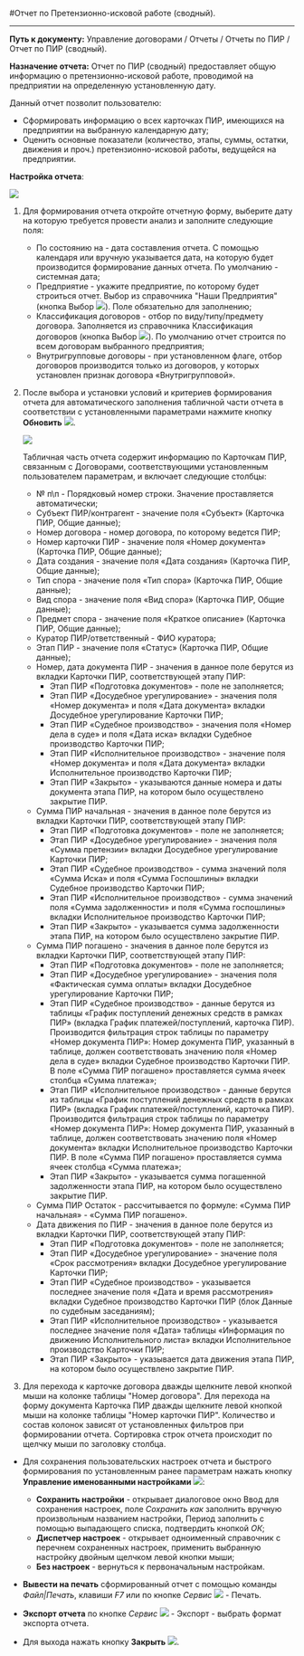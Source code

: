 ﻿#Отчет по Претензионно-исковой работе (сводный).

----------

**Путь к документу:** Управление договорами / Отчеты / Отчеты по ПИР / Отчет по ПИР (сводный).

**Назначение отчета:**  Отчет по ПИР (сводный) предоставляет общую информацию о претензионно-исковой работе, проводимой на предприятии на определенную установленную дату.

Данный отчет позволит пользователю:

* Сформировать информацию о всех карточках ПИР, имеющихся на предприятии на выбранную календарную дату;
* Оценить основные показатели (количество, этапы, суммы, остатки, движения и проч.) претензионно-исковой работы, ведущейся на предприятии.

**Настройка отчета**:

![](topic:.AddFiles.Screenshot_20185.jpg)

1. Для формирования отчета откройте отчетную форму, выберите дату на которую требуется провести анализ и заполните следующие поля:

    * По состоянию на - дата составления отчета. С помощью календаря или вручную указывается дата, на которую будет производится формирование данных отчета. По умолчанию - системная дата;
    * Предприятие - укажите предприятие, по которому будет строиться отчет. Выбор из справочника "Наши Предприятия" (кнопка Выбор ![](topic:Com.AddFiles.Buttons.Btn_select.png)). Поле обязательно для заполнению;
    * Классификация договоров - отбор по виду/типу/предмету договора. Заполняется из справочника Классификация договоров  (кнопка Выбор ![](topic:.AddFiles.Btn_select.png)). По умолчанию отчет строится по всем договорам выбранного предприятия;
    * Внутригрупповые договоры - при установленном флаге, отбор договоров производится только из договоров, у которых установлен признак договора «Внутригрупповой».

2. После выбора и установки  условий и критериев формирования отчета для автоматического заполнения табличной части отчета в соответствии с установленными параметрами нажмите кнопку **Обновить** ![](topic:.AddFiles.Btn_Refresh.png).

    ![](topic:.AddFiles.Screenshot_20186.jpg)

    Табличная часть отчета содержит информацию по Карточкам ПИР, связанным с Договорами, соответствующими установленным пользователем параметрам, и включает следующие столбцы:

    * № п\п - Порядковый номер строки. Значение проставляется автоматически;
    * Субъект ПИР/контрагент -  значение поля «Субъект» (Карточка ПИР, Общие данные);
    * Номер договора -  номер договора, по которому ведется ПИР;
    * Номер карточки ПИР - значение поля «Номер документа» (Карточка ПИР, Общие данные);
    * Дата создания - значение поля «Дата создания» (Карточка ПИР, Общие данные);
    * Тип спора - значение поля «Тип спора» (Карточка ПИР, Общие данные);
    * Вид спора - значение поля «Вид спора» (Карточка ПИР, Общие данные);
    * Предмет спора - значение поля «Краткое описание» (Карточка ПИР, Общие данные);
    * Куратор ПИР/ответственный -  ФИО куратора;
    * Этап ПИР - значение поля «Статус» (Карточка ПИР, Общие данные);
    * Номер, дата документа ПИР - значения в данное поле берутся из вкладки Карточки ПИР, соответствующей этапу ПИР:
        * Этап ПИР «Подготовка документов» - поле не заполняется;
        * Этап ПИР «Досудебное урегулирование» - значения поля «Номер документа» и поля «Дата документа» вкладки Досудебное урегулирование Карточки ПИР;
        * Этап ПИР «Судебное производство» - значения поля «Номер дела в суде» и поля «Дата иска» вкладки Судебное производство Карточки ПИР;
        * Этап ПИР «Исполнительное производство» - значение поля «Номер документа» и поля «Дата документа» вкладки Исполнительное производство Карточки ПИР;
        * Этап ПИР «Закрыто» - указываются данные номера и даты документа этапа ПИР, на котором было осуществлено закрытие ПИР. 
    * Сумма ПИР начальная - значения в данное поле берутся из вкладки Карточки ПИР, соответствующей этапу ПИР:
        * Этап ПИР «Подготовка документов» - поле не заполняется;
        * Этап ПИР «Досудебное урегулирование» - значения поля «Сумма претензии» вкладки Досудебное урегулирование Карточки ПИР;
        * Этап ПИР «Судебное производство» - сумма значений поля «Сумма Иска» и поля «Сумма Госпошлины» вкладки Судебное производство Карточки ПИР;
        * Этап ПИР «Исполнительное производство» - сумма значений поля «Сумма задолженности» и поля «Сумма госпошлины» вкладки Исполнительное производство Карточки ПИР;
        * Этап ПИР «Закрыто» - указывается сумма задолженности этапа ПИР, на котором было осуществлено закрытие ПИР.
    * Сумма ПИР погашено - значения в данное поле берутся из вкладки Карточки ПИР, соответствующей этапу ПИР:
        * Этап ПИР «Подготовка документов» - поле не заполняется;
        * Этап ПИР «Досудебное урегулирование» - значения поля «Фактическая сумма оплаты» вкладки Досудебное урегулирование Карточки ПИР;
        * Этап ПИР «Судебное производство» - данные берутся из таблицы «График поступлений денежных средств в рамках ПИР» (вкладка График платежей/поступлений, карточка ПИР). Производится фильтрация строк таблицы по параметру «Номер документа ПИР»: Номер документа ПИР, указанный в таблице, должен соответствовать значению поля «Номер дела в суде» вкладки Судебное производство Карточки ПИР. В поле «Сумма ПИР погашено» проставляется сумма ячеек столбца «Сумма платежа»;
        * Этап ПИР «Исполнительное производство» - данные берутся из таблицы «График поступлений денежных средств в рамках ПИР» (вкладка График платежей/поступлений, карточка ПИР). Производится фильтрация строк таблицы по параметру «Номер документа ПИР»: Номер документа ПИР, указанный в таблице, должен соответствовать значению поля «Номер документа» вкладки Исполнительное производство Карточки ПИР. В поле «Сумма ПИР погашено» проставляется сумма ячеек столбца «Сумма платежа»;
        * Этап ПИР «Закрыто» - указывается сумма погашенной задолженности этапа ПИР, на котором было осуществлено закрытие ПИР.
    * Сумма ПИР Остаток - рассчитывается по формуле: «Сумма ПИР начальная» - «Сумма ПИР погашено».
    * Дата движения по ПИР - значения в данное поле берутся из вкладки Карточки ПИР, соответствующей этапу ПИР:
        * Этап ПИР «Подготовка документов» - поле не заполняется;
        * Этап ПИР «Досудебное урегулирование» - значение поля «Срок рассмотрения» вкладки Досудебное урегулирование Карточки ПИР;
        * Этап ПИР «Судебное производство» - указывается последнее значение поля «Дата и время рассмотрения» вкладки Судебное производство Карточки ПИР (блок Данные по судебным заседаниям);
        * Этап ПИР «Исполнительное производство» - указывается последнее значение поля «Дата» таблицы «Информация по движению Исполнительного листа» вкладки Исполнительное производство Карточки ПИР;
        * Этап ПИР «Закрыто» - указывается дата движения этапа ПИР, на котором было осуществлено закрытие ПИР.

3. Для перехода к карточке договора дважды щелкните левой кнопкой мыши на колонке таблицы "Номер договора". Для перехода на форму документа Карточка ПИР дважды щелкните левой кнопкой мыши на колонке таблицы "Номер карточки ПИР".
Количество и состав колонок зависят от установленных фильтров при формировании отчета. Сортировка строк отчета происходит по щелчку мыши по заголовку столбца.

- Для сохранения пользовательских настроек отчета и быстрого формирования по установленным ранее параметрам нажать кнопку **Управление именованными настройками** ![](topic:Com.AddFiles.Buttons.Btn_Settings_menager.png):
    - **Сохранить настройки** -  открывает диалоговое окно Ввод для сохранения настроек, поле *Сохранить как* заполнить вручную произвольным названием настройки, Период заполнить с помощью выпадающего списка, подтвердить кнопкой *ОК*;
    - **Диспетчер настроек** - открывает одноименный справочник с перечнем сохраненных настроек, применить выбранную настройку двойным щелчком левой кнопки мыши;
    - **Без настроек** - вернуться к первоначальным настройкам.

- **Вывести на печать** сформированный отчет с помощью команды *Файл|Печать*, клавиши *F7* или по кнопке *Сервис* ![](topic:Com.AddFiles.Buttons.Btn_SystemMenu.png) - Печать.
- **Экспорт отчета** по кнопке *Сервис* ![](topic:Com.AddFiles.Buttons.Btn_SystemMenu.png) - Экспорт - выбрать формат экспорта отчета.
- Для выхода нажать кнопку **Закрыть** ![](topic:Com.AddFiles.Buttons.Btn_CloseCancel.png).



